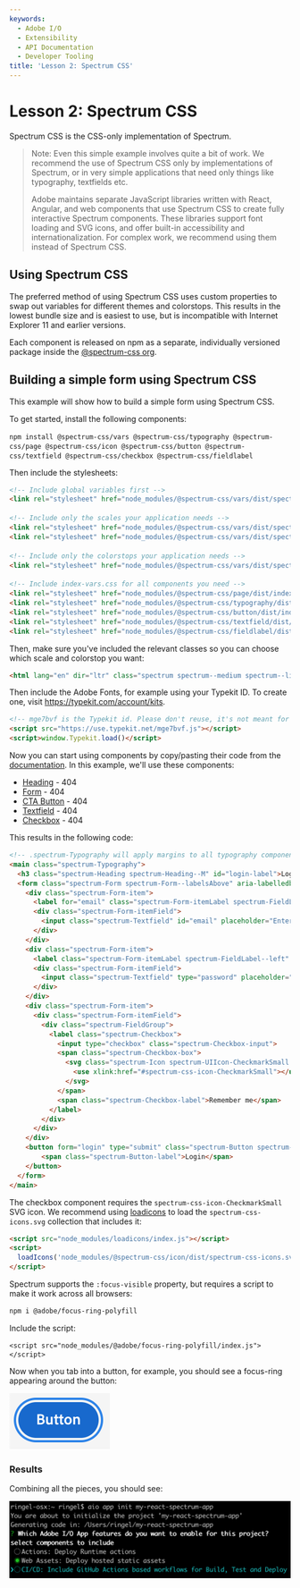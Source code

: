 ```yaml
---
keywords:
  - Adobe I/O
  - Extensibility
  - API Documentation
  - Developer Tooling
title: 'Lesson 2: Spectrum CSS'
---
```


# Lesson 2: Spectrum CSS

Spectrum CSS is the CSS-only implementation of Spectrum.

> Note: Even this simple example involves quite a bit of work. We recommend the use of Spectrum CSS only by implementations of Spectrum, or in very simple applications that need only things like typography, textfields etc.
> 
> Adobe maintains separate JavaScript libraries written with React, Angular, and web components that use Spectrum CSS to create fully interactive Spectrum components. 
> These libraries support font loading and SVG icons, and offer built-in accessibility and internationalization. For complex work, we recommend using them instead of Spectrum CSS.

## Using Spectrum CSS

The preferred method of using Spectrum CSS uses custom properties to swap out variables for different themes and colorstops. This results in the lowest bundle size and is easiest to use, but is incompatible with Internet Explorer 11 and earlier versions.

Each component is released on npm as a separate, individually versioned package inside the [@spectrum-css org](https://www.npmjs.com/org/spectrum-css).

## Building a simple form using Spectrum CSS

This example will show how to build a simple form using Spectrum CSS. 

To get started, install the following components:

`npm install @spectrum-css/vars @spectrum-css/typography @spectrum-css/page @spectrum-css/icon @spectrum-css/button @spectrum-css/textfield @spectrum-css/checkbox @spectrum-css/fieldlabel`

Then include the stylesheets:

```html
<!-- Include global variables first -->
<link rel="stylesheet" href="node_modules/@spectrum-css/vars/dist/spectrum-global.css">

<!-- Include only the scales your application needs -->
<link rel="stylesheet" href="node_modules/@spectrum-css/vars/dist/spectrum-medium.css">
<link rel="stylesheet" href="node_modules/@spectrum-css/vars/dist/spectrum-large.css">

<!-- Include only the colorstops your application needs -->
<link rel="stylesheet" href="node_modules/@spectrum-css/vars/dist/spectrum-light.css">

<!-- Include index-vars.css for all components you need -->
<link rel="stylesheet" href="node_modules/@spectrum-css/page/dist/index-vars.css">
<link rel="stylesheet" href="node_modules/@spectrum-css/typography/dist/index-vars.css">
<link rel="stylesheet" href="node_modules/@spectrum-css/button/dist/index-vars.css">
<link rel="stylesheet" href="node_modules/@spectrum-css/textfield/dist/index-vars.css">
<link rel="stylesheet" href="node_modules/@spectrum-css/fieldlabel/dist/index-vars.css">  
```

Then, make sure you've included the relevant classes so you can choose which scale and colorstop you want:

```html
<html lang="en" dir="ltr" class="spectrum spectrum--medium spectrum--light"> 
```

Then include the Adobe Fonts, for example using your Typekit ID. To create one, visit https://typekit.com/account/kits.

```html
<!-- mge7bvf is the Typekit id. Please don't reuse, it's not meant for production. -->
<script src="https://use.typekit.net/mge7bvf.js"></script>
<script>window.Typekit.load()</script>
```

Now you can start using components by copy/pasting their code from the [documentation](http://opensource.adobe.com/spectrum-css/).
In this example, we'll use these components: 

* [Heading](https://opensource.adobe.com/spectrum-css/components/typography-heading/) - 404
* [Form](https://opensource.adobe.com/spectrum-css/components/form/) - 404
* [CTA Button](https://opensource.adobe.com/spectrum-css/components/button-cta/) - 404
* [Textfield](https://opensource.adobe.com/spectrum-css/components/textfield/) - 404
* [Checkbox](https://opensource.adobe.com/spectrum-css/components/checkbox/) - 404

This results in the following code: 

```html
<!-- .spectrum-Typography will apply margins to all typography components like headings. -->
<main class="spectrum-Typography">
  <h3 class="spectrum-Heading spectrum-Heading--M" id="login-label">Login</h3>
  <form class="spectrum-Form spectrum-Form--labelsAbove" aria-labelledby="login-label" id="login">
    <div class="spectrum-Form-item">
      <label for="email" class="spectrum-Form-itemLabel spectrum-FieldLabel--left">Email</label>
      <div class="spectrum-Form-itemField">
        <input class="spectrum-Textfield" id="email" placeholder="Enter your email" name="email"/>
      </div>
    </div>
    <div class="spectrum-Form-item">
      <label class="spectrum-Form-itemLabel spectrum-FieldLabel--left" for="password">Password</label>
      <div class="spectrum-Form-itemField">
        <input class="spectrum-Textfield" type="password" placeholder="Enter your password" id="password">
      </div>
    </div>
    <div class="spectrum-Form-item">
      <div class="spectrum-Form-itemField">
        <div class="spectrum-FieldGroup">
          <label class="spectrum-Checkbox">
            <input type="checkbox" class="spectrum-Checkbox-input">
            <span class="spectrum-Checkbox-box">
              <svg class="spectrum-Icon spectrum-UIIcon-CheckmarkSmall spectrum-Checkbox-checkmark" focusable="false" aria-hidden="true">
                <use xlink:href="#spectrum-css-icon-CheckmarkSmall"></use>
              </svg>
            </span>
            <span class="spectrum-Checkbox-label">Remember me</span>
          </label>
        </div>
      </div>
    </div>
    <button form="login" type="submit" class="spectrum-Button spectrum-Button--cta">
        <span class="spectrum-Button-label">Login</span>
    </button>
  </form>
</main>
```

The checkbox component requires the `spectrum-css-icon-CheckmarkSmall` SVG icon. We recommend using [loadicons](https://www.npmjs.com/package/loadicons) to load the `spectrum-css-icons.svg` collection that includes it:

```html
<script src="node_modules/loadicons/index.js"></script>
<script>
  loadIcons('node_modules/@spectrum-css/icon/dist/spectrum-css-icons.svg');
</script> 
```

Spectrum supports the `:focus-visible` property, but requires a script to make it work across all browsers:

```bash
npm i @adobe/focus-ring-polyfill 
```

Include the script:

```
<script src="node_modules/@adobe/focus-ring-polyfill/index.js"></script>
```

Now when you tab into a button, for example, you should see a focus-ring appearing around the button: 

![focus-ring](assets/focus-ring.png)  

### Results

Combining all the pieces, you should see: 

![app](assets/web-assets.png)  
